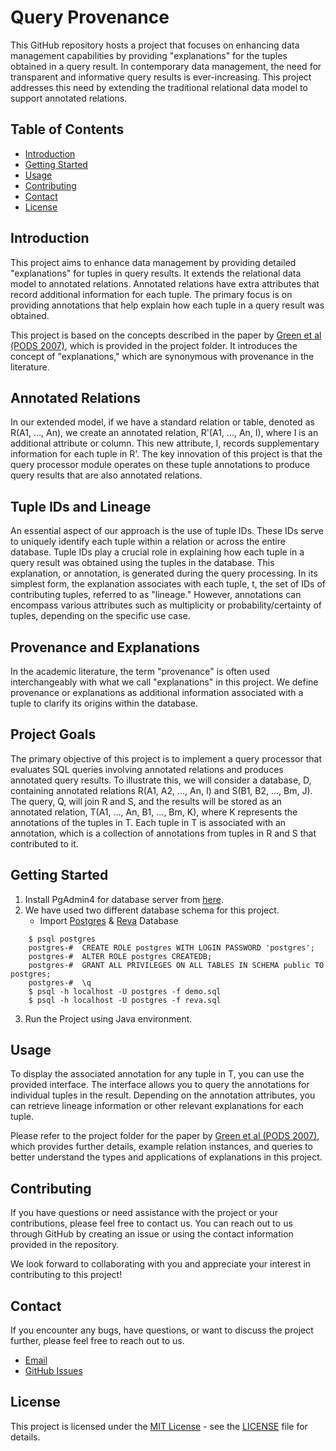 # Query Provenance

This GitHub repository hosts a project that focuses on enhancing data management capabilities by providing "explanations" for the tuples obtained in a query result. In contemporary data management, the need for transparent and informative query results is ever-increasing. This project addresses this need by extending the traditional relational data model to support annotated relations.

## Table of Contents
- [Introduction](#introduction)
- [Getting Started](#getting-started)
- [Usage](#usage)
- [Contributing](#contributing)
- [Contact](#contact)
- [License](#license)

## Introduction

This project aims to enhance data management by providing detailed "explanations" for tuples in query results. It extends the relational data model to annotated relations. Annotated relations have extra attributes that record additional information for each tuple. The primary focus is on providing annotations that help explain how each tuple in a query result was obtained.

This project is based on the concepts described in the paper by [Green et al (PODS 2007)](assets/paper/pods07.pdf), which is provided in the project folder. It introduces the concept of "explanations," which are synonymous with provenance in the literature.

## Annotated Relations

In our extended model, if we have a standard relation or table, denoted as R(A1, ..., An), we create an annotated relation, R'(A1, ..., An, I), where I is an additional attribute or column. This new attribute, I, records supplementary information for each tuple in R'. The key innovation of this project is that the query processor module operates on these tuple annotations to produce query results that are also annotated relations.

## Tuple IDs and Lineage

An essential aspect of our approach is the use of tuple IDs. These IDs serve to uniquely identify each tuple within a relation or across the entire database. Tuple IDs play a crucial role in explaining how each tuple in a query result was obtained using the tuples in the database. This explanation, or annotation, is generated during the query processing. In its simplest form, the explanation associates with each tuple, t, the set of IDs of contributing tuples, referred to as "lineage." However, annotations can encompass various attributes such as multiplicity or probability/certainty of tuples, depending on the specific use case.

## Provenance and Explanations

In the academic literature, the term "provenance" is often used interchangeably with what we call "explanations" in this project. We define provenance or explanations as additional information associated with a tuple to clarify its origins within the database.

## Project Goals

The primary objective of this project is to implement a query processor that evaluates SQL queries involving annotated relations and produces annotated query results. To illustrate this, we will consider a database, D, containing annotated relations R(A1, A2, ..., An, I) and S(B1, B2, ..., Bm, J). The query, Q, will join R and S, and the results will be stored as an annotated relation, T(A1, ..., An, B1, ..., Bm, K), where K represents the annotations of the tuples in T. Each tuple in T is associated with an annotation, which is a collection of annotations from tuples in R and S that contributed to it.

## Getting Started
1. Install PgAdmin4 for database server from [here](https://www.pgadmin.org/download/).
2. We have used two different database schema for this project.
    - Import  [Postgres](/assets/database/demo.sql) & [Reva](/assets/database/reva.sql) Database
```shell
    $ psql postgres
    postgres-#  CREATE ROLE postgres WITH LOGIN PASSWORD 'postgres';
    postgres-#  ALTER ROLE postgres CREATEDB;
    postgres-#  GRANT ALL PRIVILEGES ON ALL TABLES IN SCHEMA public TO postgres;
    postgres-#  \q
    $ psql -h localhost -U postgres -f demo.sql
    $ psql -h localhost -U postgres -f reva.sql
```
3. Run the Project using Java environment.

## Usage

To display the associated annotation for any tuple in T, you can use the provided interface. The interface allows you to query the annotations for individual tuples in the result. Depending on the annotation attributes, you can retrieve lineage information or other relevant explanations for each tuple.

Please refer to the project folder for the paper by [Green et al (PODS 2007)](assets/paper/pods07.pdf), which provides further details, example relation instances, and queries to better understand the types and applications of explanations in this project.

## Contributing

If you have questions or need assistance with the project or your contributions, please feel free to contact us. You can reach out to us through GitHub by creating an issue or using the contact information provided in the repository.

We look forward to collaborating with you and appreciate your interest in contributing to this project!

## Contact

If you encounter any bugs, have questions, or want to discuss the project further, please feel free to reach out to us.

- [Email](mailto:mkjodhani133@gmail.com)
- [GitHub Issues](https://github.com/mkjodhani/COMP-6521/issues)

## License

This project is licensed under the [MIT License](LICENSE) - see the [LICENSE](/LICENSE) file for details.
